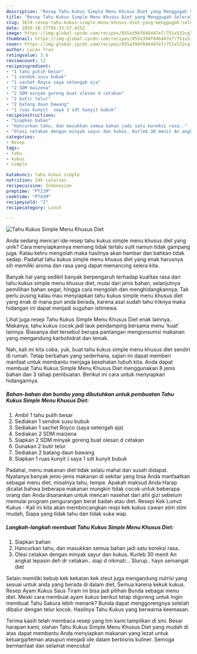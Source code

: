 ```yaml
---
description: "Resep Tahu Kukus Simple Menu Khusus Diet yang Menggugah Selera"
title: "Resep Tahu Kukus Simple Menu Khusus Diet yang Menggugah Selera"
slug: 3674-resep-tahu-kukus-simple-menu-khusus-diet-yang-menggugah-selera
date: 2020-10-17T05:33:57.425Z
image: https://img-global.cpcdn.com/recipes/855a394f046447e7/751x532cq70/tahu-kukus-simple-menu-khusus-diet-foto-resep-utama.jpg
thumbnail: https://img-global.cpcdn.com/recipes/855a394f046447e7/751x532cq70/tahu-kukus-simple-menu-khusus-diet-foto-resep-utama.jpg
cover: https://img-global.cpcdn.com/recipes/855a394f046447e7/751x532cq70/tahu-kukus-simple-menu-khusus-diet-foto-resep-utama.jpg
author: Lucas Tran
ratingvalue: 3.6
reviewcount: 12
recipeingredient:
- "1 tahu putih besar"
- "1 sendok susu bubuk"
- "1 sachet Royco saya setengah aja"
- "2 SDM maizena"
- "2 SDM minyak goreng buat olesan d cetakan"
- "2 butir telur"
- "2 batang daun bawang"
- "1 ruas kunyit  saya 1 sdt kunyit bubuk"
recipeinstructions:
- "Siapkan bahan"
- "Hancurkan tahu, dan masukkan semua bahan jadi satu koreksi rasa.."
- "Olesi cetakan dengan minyak sayur dan kukus. Kurleb 30 menit An angkat lepasin deh dr cetakan.. siap d nikmati... Slurup.. hayo semangat diet"
categories:
- Resep
tags:
- tahu
- kukus
- simple

katakunci: tahu kukus simple 
nutrition: 245 calories
recipecuisine: Indonesian
preptime: "PT21M"
cooktime: "PT43M"
recipeyield: "2"
recipecategory: Lunch

---
```



![Tahu Kukus Simple Menu Khusus Diet](https://img-global.cpcdn.com/recipes/855a394f046447e7/751x532cq70/tahu-kukus-simple-menu-khusus-diet-foto-resep-utama.jpg)

Anda sedang mencari ide resep tahu kukus simple menu khusus diet yang unik? Cara menyiapkannya memang tidak terlalu sulit namun tidak gampang juga. Kalau keliru mengolah maka hasilnya akan hambar dan bahkan tidak sedap. Padahal tahu kukus simple menu khusus diet yang enak harusnya sih memiliki aroma dan rasa yang dapat memancing selera kita.

Banyak hal yang sedikit banyak berpengaruh terhadap kualitas rasa dari tahu kukus simple menu khusus diet, mulai dari jenis bahan, selanjutnya pemilihan bahan segar, hingga cara mengolah dan menghidangkannya. Tak perlu pusing kalau mau menyiapkan tahu kukus simple menu khusus diet yang enak di mana pun anda berada, karena asal sudah tahu triknya maka hidangan ini dapat menjadi suguhan istimewa.

Lihat juga resep Tahu Kukus Simple Menu Khusus Diet enak lainnya.. Makanya, tahu kukus cocok jadi lauk pendamping bersama menu &#39;kuat&#39; lainnya. Biasanya diet tersebut berupa pantangan mengonsumsi makanan yang mengandung karbohidrat dan lemak.


Nah, kali ini kita coba, yuk, buat tahu kukus simple menu khusus diet sendiri di rumah. Tetap berbahan yang sederhana, sajian ini dapat memberi manfaat untuk membantu menjaga kesehatan tubuh kita. Anda dapat membuat Tahu Kukus Simple Menu Khusus Diet menggunakan 8 jenis bahan dan 3 tahap pembuatan. Berikut ini cara untuk menyiapkan hidangannya.

<!--inarticleads1-->

##### Bahan-bahan dan bumbu yang dibutuhkan untuk pembuatan Tahu Kukus Simple Menu Khusus Diet:

1. Ambil 1 tahu putih besar
1. Sediakan 1 sendok susu bubuk
1. Sediakan 1 sachet Royco (saya setengah aja)
1. Sediakan 2 SDM maizena
1. Siapkan 2 SDM minyak goreng buat olesan d cetakan
1. Gunakan 2 butir telur
1. Sediakan 2 batang daun bawang
1. Siapkan 1 ruas kunyit ( saya 1 sdt kunyit bubuk


Padahal, menu makanan diet tidak selalu mahal dan susah didapat. Nyatanya banyak jenis-jenis makanan di sekitar yang bisa Anda manfaatkan sebagai menu diet, misalnya tahu, tempe. Apakah maksud Anda Harap dicatat bahwa beberapa makanan mungkin tidak cocok untuk beberapa orang dan Anda disarankan untuk mencari nasehat dari ahli gizi sebelum memulai program pengurangan berat badan atau diet. Resepi Kek Lumut Kukus - Kali ini kita akan membincangkan respi kek kukus cawan stim stim mudah, Siapa yang tidak tahu dan tidak suka wap. 

<!--inarticleads2-->

##### Langkah-langkah membuat Tahu Kukus Simple Menu Khusus Diet:

1. Siapkan bahan
1. Hancurkan tahu, dan masukkan semua bahan jadi satu koreksi rasa..
1. Olesi cetakan dengan minyak sayur dan kukus. Kurleb 30 menit An angkat lepasin deh dr cetakan.. siap d nikmati... Slurup.. hayo semangat diet


Selain memiliki kebub kek kekatan kek steut juga mengandung nutrisi yang sesuai untuk anda yang berada di dalam diet, Semua karena kekuk kukus. Resep Ayam Kukus Saus Tiram ini bisa jadi pilihan Bunda sebagai menu diet. Meski cara membuat ayam kukus berikut tetap digoreng untuk Ingin membuat Tahu Sakura lebih menarik? Bunda dapat menggorengnya setelah dibalur dengan telur kocok. Hasilnya Tahu Kukus yang berwarna keemasan. 

Terima kasih telah membaca resep yang tim kami tampilkan di sini. Besar harapan kami, olahan Tahu Kukus Simple Menu Khusus Diet yang mudah di atas dapat membantu Anda menyiapkan makanan yang lezat untuk keluarga/teman ataupun menjadi ide dalam berbisnis kuliner. Semoga bermanfaat dan selamat mencoba!
